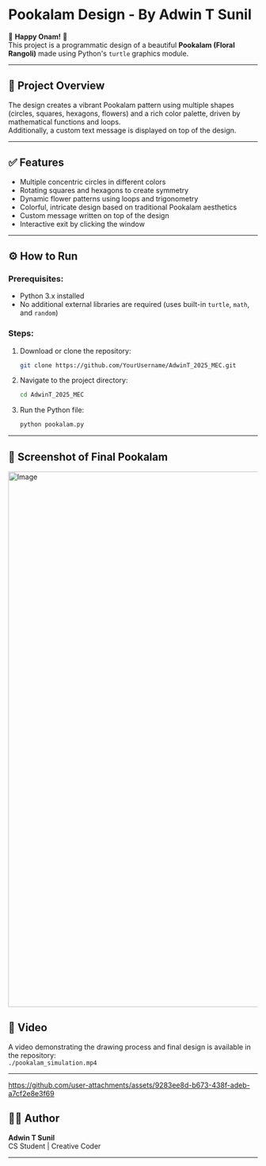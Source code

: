 # Pookalam Design - By Adwin T Sunil

🎉 **Happy Onam!** 🎉  
This project is a programmatic design of a beautiful **Pookalam (Floral Rangoli)** made using Python's `turtle` graphics module.

---

## 🌼 Project Overview

The design creates a vibrant Pookalam pattern using multiple shapes (circles, squares, hexagons, flowers) and a rich color palette, driven by mathematical functions and loops.  
Additionally, a custom text message is displayed on top of the design.

---

## ✅ Features

- Multiple concentric circles in different colors  
- Rotating squares and hexagons to create symmetry  
- Dynamic flower patterns using loops and trigonometry  
- Colorful, intricate design based on traditional Pookalam aesthetics  
- Custom message written on top of the design  
- Interactive exit by clicking the window

---

## ⚙️ How to Run

### Prerequisites:
- Python 3.x installed  
- No additional external libraries are required (uses built-in `turtle`, `math`, and `random`)

### Steps:
1. Download or clone the repository:
    ```bash
    git clone https://github.com/YourUsername/AdwinT_2025_MEC.git
    ```
2. Navigate to the project directory:
    ```bash
    cd AdwinT_2025_MEC
    ```
3. Run the Python file:
    ```bash
    python pookalam.py
    ```

---

## 📸 Screenshot of Final Pookalam
<img width="1920" height="1080" alt="Image" src="https://github.com/user-attachments/assets/6a64f305-b38b-4e14-8097-6556603c292e" />

## 🎥 Video

A video demonstrating the drawing process and final design is available in the repository:  
`./pookalam_simulation.mp4`

---
https://github.com/user-attachments/assets/9283ee8d-b673-438f-adeb-a7cf2e8e3f69


## 🧑‍💻 Author

**Adwin T Sunil**  
CS Student | Creative Coder 

---


